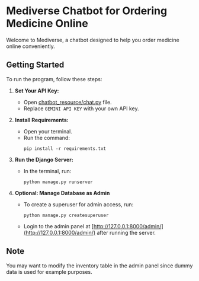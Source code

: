 # Mediverse Chatbot for Ordering Medicine Online

Welcome to Mediverse, a chatbot designed to help you order medicine online conveniently.

## Getting Started

To run the program, follow these steps:

1. **Set Your API Key:**
   - Open [chatbot_resource/chat.py](https://github.com/tharun52/mediverse1/blob/bf4d3a1b751a91f9b7e8fe35314ce298767de846/chatbot_resource/chat.py) file.
   - Replace `GEMINI API KEY` with your own API key.

2. **Install Requirements:**
   - Open your terminal.
   - Run the command:
     ```
     pip install -r requirements.txt
     ```

3. **Run the Django Server:**
   - In the terminal, run:
     ```
     python manage.py runserver
     ```

4. **Optional: Manage Database as Admin**
   - To create a superuser for admin access, run:
     ```
     python manage.py createsuperuser
     ```
   - Login to the admin panel at [http://127.0.0.1:8000/admin/](http://127.0.0.1:8000/admin/) after running the server.

## Note
You may want to modify the inventory table in the admin panel since dummy data is used for example purposes.
